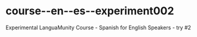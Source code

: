 # course--en--es--experiment002
Experimental LanguaMunity Course - Spanish for English Speakers - try #2
